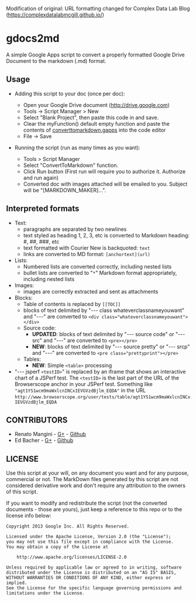 Modification of original: URL formatting changed for Complex Data Lab Blog (https://complexdatalabmcgill.github.io/)

gdocs2md
========

A simple Google Apps script to convert a properly formatted Google Drive Document to the markdown (.md) format. 

## Usage

  * Adding this script to your doc (once per doc):
    * Open your Google Drive document (http://drive.google.com)
    * Tools -> Script Manager > New
    * Select "Blank Project", then paste this code in and save.
    * Clear the myFunction() default empty function and paste the contents of [converttomarkdown.gapps](https://raw.github.com/mangini/gdocs2md/master/converttomarkdown.gapps) into the code editor
    * File -> Save
    
  * Running the script (run as many times as you want):
    - Tools > Script Manager
    - Select "ConvertToMarkdown" function.
    - Click Run button (First run will require you to authorize it. Authorize and run again)
    - Converted doc with images attached will be emailed to you. Subject will be "[MARKDOWN_MAKER]...".


## Interpreted formats
  * Text:
    * paragraphs are separated by two newlines
    * text styled as heading 1, 2, 3, etc is converted to Markdown heading: #, ##, ###, etc
    * text formatted with Courier New is backquoted: ``text``
    * links are converted to MD format: `[anchortext](url)`
  * Lists:
    * Numbered lists are converted correctly, including nested lists
    * bullet lists are converted to "`*`" Markdown format appropriately, including nested lists
  * Images:
    * images are correctly extracted and sent as attachments
  * Blocks:
    * Table of contents is replaced by `[[TOC]]`
    * blocks of text delimited by "--- class whateverclassnameyouwant" and "---" are converted to `<div class="whateverclassnameyouwant"></div>` 
    * Source code: 
      * **UPDATED**: blocks of text delimited by "--- source code" or "--- src" and "---" are converted to `<pre></pre>`
      * **NEW**: blocks of text delimited by "--- source pretty" or "--- srcp" and "---" are converted to `<pre class="prettyprint"></pre>`
    * Tables:
      * **NEW**: Simple `<table>` processing
  * "--- jsperf `<testID>`" is replaced by an iframe that shows an interactive chart of a JSPerf test. The `<testID>` is the last part of the URL of the Browserscope anchor in your JSPerf test. Something like `"agt1YS1wcm9maWxlcnINCxIEVGVzdBjlm_EQDA"` in the URL `http://www.browserscope.org/user/tests/table/agt1YS1wcm9maWxlcnINCxIEVGVzdBjlm_EQDA`
 


## CONTRIBUTORS

* Renato Mangini - [G+](//google.com/+renatomangini) - [Github](//github.com/mangini)
* Ed Bacher - [G+](//plus.google.com/106923847899206957842) - [Github](//github.com/evbacher)

## LICENSE

Use this script at your will, on any document you want and for any purpose, commercial or not. 
The MarkDown files generated by this script are not considered derivative work and 
don't require any attribution to the owners of this script. 

If you want to modify and redistribute the script (not the converted documents - those are yours), 
just keep a reference to this repo or to the license info below:

```
Copyright 2013 Google Inc. All Rights Reserved.

Licensed under the Apache License, Version 2.0 (the "License");
you may not use this file except in compliance with the License.
You may obtain a copy of the License at

    http://www.apache.org/licenses/LICENSE-2.0

Unless required by applicable law or agreed to in writing, software
distributed under the License is distributed on an "AS IS" BASIS,
WITHOUT WARRANTIES OR CONDITIONS OF ANY KIND, either express or implied.
See the License for the specific language governing permissions and
limitations under the License.
```
